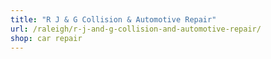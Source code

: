 ```yaml
---
title: "R J & G Collision & Automotive Repair"
url: /raleigh/r-j-and-g-collision-and-automotive-repair/
shop: car repair
---
```

